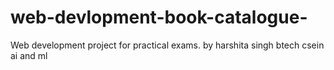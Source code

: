 # web-devlopment-book-catalogue-
Web development project for practical exams.
by harshita singh btech csein ai and ml
